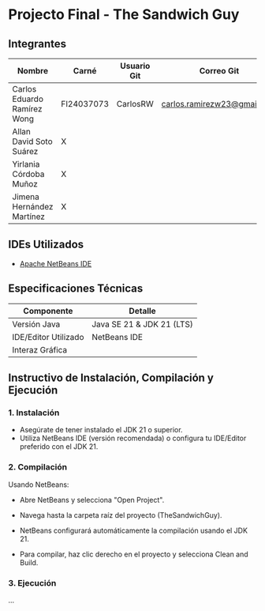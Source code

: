 # Projecto Final - The Sandwich Guy

## Integrantes

| Nombre | Carné | Usuario Git | Correo Git |
|---|---|---|---|
| Carlos Eduardo Ramírez Wong | FI24037073 | CarlosRW | carlos.ramirezw23@gmail.com |
| Allan David Soto Suárez | X |
| Yirlania Córdoba Muñoz | X |
| Jimena Hernández Martínez | X | 

## IDEs Utilizados

- [Apache NetBeans IDE](https://netbeans.apache.org/front/main/index.html)

## Especificaciones Técnicas
| Componente | Detalle |
|---|---|
| Versión Java | Java SE 21 & JDK 21 (LTS) |
| IDE/Editor Utilizado | NetBeans IDE |
| Interaz Gráfica |  |

## Instructivo de Instalación, Compilación y Ejecución

### 1. Instalación

- Asegúrate de tener instalado el JDK 21 o superior.
- Utiliza NetBeans IDE (versión recomendada) o configura tu IDE/Editor preferido con el JDK 21.

### 2. Compilación
Usando NetBeans:

- Abre NetBeans y selecciona "Open Project".

- Navega hasta la carpeta raíz del proyecto (TheSandwichGuy).

- NetBeans configurará automáticamente la compilación usando el JDK 21.

- Para compilar, haz clic derecho en el proyecto y selecciona Clean and Build.

### 3. Ejecución
...
